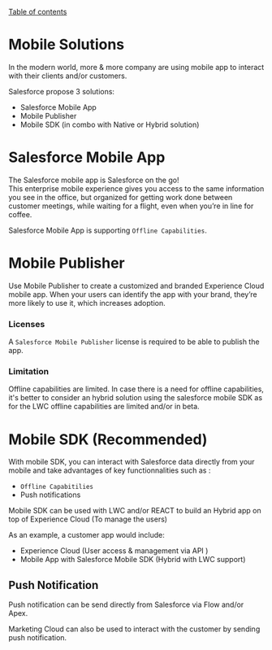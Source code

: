 [Table of contents](../Documentation.md)
# Mobile Solutions
In the modern world, more & more company are using mobile app to interact with their clients and/or customers.

Salesforce propose 3 solutions:
- Salesforce Mobile App
- Mobile Publisher
- Mobile SDK (in combo with Native or Hybrid solution)

# Salesforce Mobile App
The Salesforce mobile app is Salesforce on the go!\
This enterprise mobile experience gives you access to the same information you see in the office, but organized for getting work done between customer meetings, while waiting for a flight, even when you’re in line for coffee.

Salesforce Mobile App is supporting `Offline Capabilities`.

# Mobile Publisher

Use Mobile Publisher to create a customized and branded Experience Cloud mobile app. When your users can identify the app with your brand, they’re more likely to use it, which increases adoption.

### Licenses
A `Salesforce Mobile Publisher` license is required to be able to publish the app.

### Limitation
Offline capabilities are limited. In case there is a need for offline capabilities, it's better to consider an hybrid solution using the salesforce mobile SDK as for the LWC offline capabilities are limited and/or in beta.

# Mobile SDK (Recommended)

With mobile SDK, you can interact with Salesforce data directly from your mobile and take advantages of key functionnalities such as : 
- `Offline Capabitilies`
- Push notifications

Mobile SDK can be used with LWC and/or REACT to build an Hybrid app on top of Experience Cloud (To manage the users)

As an example, a customer app would include:
- Experience Cloud (User access & management via API )
- Mobile App with Salesforce Mobile SDK (Hybrid with LWC support)


## Push Notification
Push notification can be send directly from Salesforce via Flow and/or Apex.

Marketing Cloud can also be used to interact with the customer by sending push notification.